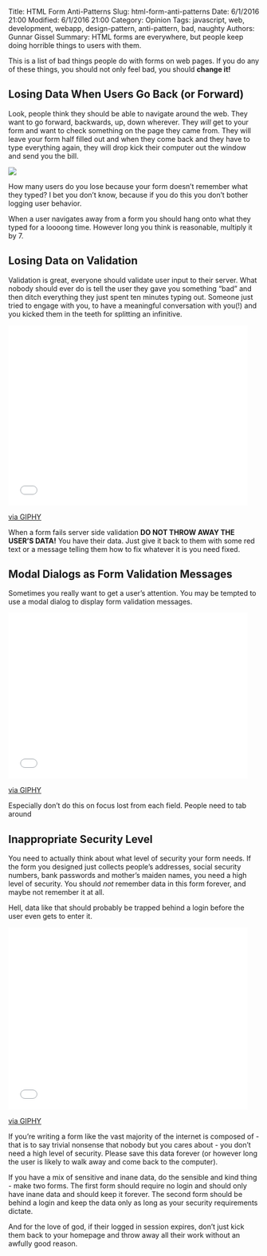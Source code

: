 Title: HTML Form Anti-Patterns
Slug: html-form-anti-patterns
Date: 6/1/2016 21:00
Modified: 6/1/2016 21:00
Category: Opinion
Tags: javascript, web, development, webapp, design-pattern, anti-pattern, bad, naughty
Authors: Gunnar Gissel
Summary: HTML forms are everywhere, but people keep doing horrible things to users with them.  

This is a list of bad things people do with forms on web pages.  If you do any of these things, you should not only feel bad, you should **change it!**

Losing Data When Users Go Back (or Forward)
-----------------------------------------------------------------------

Look, people think they should be able to navigate around the web.  They want to go forward, backwards, up, down wherever.  They _will_ get to your form and want to check something on the page they came from.  They will leave your form half filled out and when they come back and they have to type everything again, they will drop kick their computer out the window and send you the bill.

<img src="https://vignette3.wikia.nocookie.net/mlp/images/7/7f/Computer-out-window.jpg/revision/latest?cb=20140728071924"/>

How many users do you lose because your form doesn’t remember what they typed?  I bet you don’t know, because if you do this you don’t bother logging user behavior.

When a user navigates away from a form you should hang onto what they typed for a loooong time.  However long you think is reasonable, multiply it by 7.

Losing Data on Validation
----------------------------------------

Validation is great, everyone should validate user input to their server.  What nobody should ever do is tell the user they gave you something “bad” and then ditch everything they just spent ten minutes typing out.  Someone just tried to engage with you, to have a meaningful conversation with you(!) and you kicked them in the teeth for splitting an infinitive.

<iframe src="//giphy.com/embed/z0X1nuSI6KCXK" width="480" height="362" frameBorder="0" class="giphy-embed" allowFullScreen></iframe><p><a href="https://giphy.com/gifs/unexpected-trash-z0X1nuSI6KCXK">via GIPHY</a></p>

When a form fails server side validation **DO NOT THROW AWAY THE USER’S DATA!**  You have their data.  Just give it back to them with some red text or a message telling them how to fix whatever it is you need fixed.

Modal Dialogs as Form Validation Messages
-----------------------------------------------------------------

Sometimes you really want to get a user’s attention.  You may be tempted to use a modal dialog to display form validation messages.

<iframe src="//giphy.com/embed/Bu8ADbj7NuRry" width="480" height="333" frameBorder="0" class="giphy-embed" allowFullScreen></iframe><p><a href="https://giphy.com/gifs/Bu8ADbj7NuRry">via GIPHY</a></p>

Especially don’t do this on focus lost from each field.  People need to tab around


Inappropriate Security Level
-------------------------------------------

You need to actually think about what level of security your form needs.  If the form you designed just collects people’s addresses, social security numbers, bank passwords and mother’s maiden names, you need a high level of security.  You should _not_ remember data in this form forever, and maybe not remember it at all.

Hell, data like that should probably be trapped behind a login before the user even gets to enter it.

<iframe src="//giphy.com/embed/xT5LMK8gMdWmjTGwy4" width="480" height="366" frameBorder="0" class="giphy-embed" allowFullScreen></iframe><p><a href="https://giphy.com/gifs/season-7-the-simpsons-7x22-xT5LMK8gMdWmjTGwy4">via GIPHY</a></p>

If you’re writing a form like the vast majority of the internet is composed of - that is to say trivial nonsense that nobody but you cares about - you don’t need a high level of security.  Please save this data forever (or however long the user is likely to walk away and come back to the computer).

If you have a mix of sensitive and inane data, do the sensible and kind thing - make two forms.  The first form should require no login and should only have inane data and should keep it forever.  The second form should be behind a login and keep the data only as long as your security requirements dictate.

And for the love of god, if their logged in session expires, don’t just kick them back to your homepage and throw away all their work without an awfully good reason.



